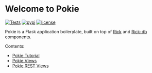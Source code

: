 # Welcome to Pokie

[![Tests](https://github.com/oddbit-project/pokie/workflows/Tests/badge.svg?branch=master)](https://github.com/oddbit-project/pokie/actions)
[![pypi](https://img.shields.io/pypi/v/pokie.svg)](https://pypi.org/project/pokie/)
[![license](https://img.shields.io/pypi/l/pokie.svg)](https://github.com/oddbit-project/pokie/blob/master/LICENSE)

Pokie is a Flask application boilerplate, built on top of [Rick](https://github.com/oddbit-project/rick) and 
[Rick-db](https://github.com/oddbit-project/rick_db) components.

Contents:
- [Pokie Tutorial](tutorial/tutorial.md)
- [Pokie Views](views/index.md)
- [Pokie REST Views](views/rest.md)
